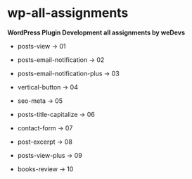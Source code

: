 # wp-all-assignments
<strong>WordPress Plugin Development all assignments by weDevs</strong>

* posts-view -> 01

* posts-email-notification -> 02

* posts-email-notification-plus -> 03

* vertical-button -> 04

* seo-meta -> 05

* posts-title-capitalize -> 06

* contact-form -> 07

* post-excerpt -> 08

* posts-view-plus -> 09

* books-review -> 10

